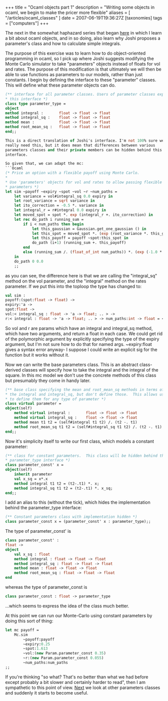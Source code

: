 +++
title = "Ocaml objects part 1"
description = "Writing some objects in ocaml, we begin to make the pricer more flexible"
aliases = [ "/articles/ocaml_classes" ]
date = 2007-06-19T19:36:27Z
[taxonomies]
tags = ["computers"]
+++


The next in the somewhat haphazard series that began [here][5] in which I
learn a bit about ocaml objects, and in so doing, also learn why Joshi
proposes a parameter's class and how to calculate simple integrals.

The purpose of this exercise was to learn how to do object-oriented
programming in ocaml, so I pick up where Joshi suggests modifying the
Monte Carlo simulator to take "parameters" objects instead of floats
for vol and rates. The purpose of this modification is that ultimately
we will then be able to use functions as parameters to our models,
rather than just constants. I begin by defining the interface to these
"parameter" classes. This will define what these parameter objects can
do.
```Ocaml
(** interface for all parameter classes. Users of parameter classes expect
* this interface *)
class type parameter_type =
object
method integral :       float -> float -> float
method integral_sq :    float -> float -> float
method mean :           float -> float -> float
method root_mean_sq :   float -> float -> float
end;;

This is a direct translation of Joshi's interface. I'm not 100% sure we
really need this, but it does mean that differences between various
parameters classes and their private members can be hidden behind this
interface.

So given that, we can adapt the mc:
```Ocaml
(* Price an option with a flexible payoff using Monte Carlo.
*
* Use 'parameters' objects for vol and rates to allow passing flexible
* parameters *)
let sim ~payoff ~expiry ~spot ~vol ~r ~num_paths =
    let variance = vol#integral_sq 0.0 expiry in
    let root_variance = sqrt variance in
    let ito_correction = -0.5 *. variance in
    let integral_r = r#integral 0.0 expiry in
    let moved_spot = spot *. exp (integral_r +. ito_correction) in
    let rec do_path i running_sum =
        if i < num_paths then begin
            let this_gaussian = Gaussian.get_one_gaussian () in
            let this_spot = moved_spot *. (exp (root_variance *. this_gaussian)) in
            let this_payoff = payoff ~spot:this_spot in
            do_path (i+1) (running_sum +. this_payoff)
        end
        else (running_sum /. (float_of_int num_paths)) *. (exp (-1.0 *. integral_r))
    in
    do_path 0 0.0
    ;;
```

as you can see, the difference here is that we are calling the
"integral_sq" method on the vol parameter, and the "integral" method on
the rates parameter. If we put this into the toploop the type has
changed to:
```Ocaml
val sim :
payoff:(spot:float -> float) ->
expiry:'a ->
spot:float ->
vol:< integral_sq : float -> 'a -> float; .. > ->
r:< integral : float -> 'a -> float; .. > -> num_paths:int -> float = <fun>
```

So vol and r are params which have an integral and integral_sq method,
which have two arguments, and return a float in each case. We could get
rid of the polymorphic argument by explicitly specifying the type of
the expiry argument, but I'm not sure how to do that for named args.
~expiry:float gives a syntax error anyway- I suppose I could write an
explicit sig for the function but it works without it.

Now we can write the base parameters class. This is an abstract class-
derived classes will specify how to take the integral and the integral
of the square. In this mc model we don't use the concrete methods of
this class but presumably they come in handy later.
```Ocaml
(** base class specifying the mean and root_mean_sq methods in terms of
* the integral and integral_sq, but don't define those.  This allows us
* to define them for any type of parameter *)
class virtual parameter =
object(self)
    method virtual integral :       float -> float -> float
    method virtual integral_sq :    float -> float -> float
    method mean t1 t2 = (self#integral t1 t2) /. (t2 -. t1)
    method root_mean_sq t1 t2 = (self#integral_sq t1 t2) /. (t2 -. t1)
end;;
```

Now it's simplicity itself to write our first class, which models a
constant parameter:
```Ocaml
(** class for constant parameters.  This class will be hidden behind the
* parameter_type interface *)
class parameter_const' x =
object(self)
    inherit parameter
    val x_sq = x*.x
    method integral t1 t2 = (t2-.t1) *. x;
    method integral_sq t1 t2 = (t2-.t1) *. x_sq;
end;;
```

I add an alias to this (without the tick), which hides the
implementation behind the parameter_type interface:
```Ocaml
(** Constant parameters class with implementation hidden *)
class parameter_const x = (parameter_const' x : parameter_type);;
```

The type of parameter_const' is
```Ocaml
class parameter_const' :
float ->
object
    val x_sq : float
    method integral : float -> float -> float
    method integral_sq : float -> float -> float
    method mean : float -> float -> float
    method root_mean_sq : float -> float -> float
end
```

whereas the type of parameter_const is
```Ocaml
class parameter_const : float -> parameter_type
```

...which seems to express the idea of the class much better.

At this point we can run our Monte-Carlo using constant parameters by
doing this sort of thing:
```Ocaml
let mc payoff =
    Mc.sim
        ~payoff:payoff
        ~expiry:0.25
        ~spot:1.613
        ~vol:(new Param.parameter_const 0.35)
        ~r:(new Param.parameter_const 0.055)
        ~num_paths:num_paths
;;
```

If you're thinking "so what? That's no better than what we had before
except probably a bit slower and certainly harder to read", then I am
sympathetic to this point of view. [Next][6] we look at other parameters
classes and suddenly it starts to become useful.

[1]: http://www.uncarved.com/articles/ocaml_classes
[2]: http://www.uncarved.com/
[3]: http://www.uncarved.com/articles/contact
[4]: http://www.uncarved.com/login/
[5]: /articles/ocaml_finance
[6]: /articles/ocaml_classes_2
[7]: http://www.uncarved.com/tags/computers

